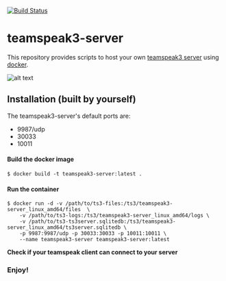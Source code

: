 [![Build Status](http://drone.quving.com/api/badges/Quving/vingupad/status.svg)](http://drone.quving.com/Quving/vingupad)

# teamspeak3-server
This repository provides scripts to host your own [teamspeak3 server](http://www.teamspeak.com/en/) using [docker](https://www.docker.com/what-docker).

![alt text](https://www.river-styx.de/images/TSLogo.gif.png)

## Installation (built by yourself)
The teamspeak3-server's default ports are:
- 9987/udp
- 30033
- 10011

#### Build the docker image
``` $ docker build -t teamspeak3-server:latest . ```

#### Run the container
``` 
$ docker run -d -v /path/to/ts3-files:/ts3/teamspeak3-server_linux_amd64/files  \
    -v /path/to/ts3-logs:/ts3/teamspeak3-server_linux_amd64/logs \
    -v /path/to/ts3-ts3server.sqlitedb:/ts3/teamspeak3-server_linux_amd64/ts3server.sqlitedb \
    -p 9987:9987/udp -p 30033:30033 -p 10011:10011 \
    --name teamspeak3-server teamspeak3-server:latest
```
 
**Check if your teamspeak client can connect to your server**


### Enjoy!
